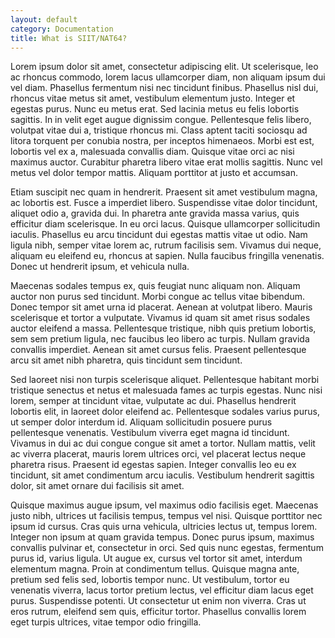 ```yaml
---
layout: default
category: Documentation
title: What is SIIT/NAT64?
---
```


Lorem ipsum dolor sit amet, consectetur adipiscing elit. Ut scelerisque, leo ac rhoncus commodo, lorem lacus ullamcorper diam, non aliquam ipsum dui vel diam. Phasellus fermentum nisi nec tincidunt finibus. Phasellus nisl dui, rhoncus vitae metus sit amet, vestibulum elementum justo. Integer et egestas purus. Nunc eu metus erat. Sed lacinia metus eu felis lobortis sagittis. In in velit eget augue dignissim congue. Pellentesque felis libero, volutpat vitae dui a, tristique rhoncus mi. Class aptent taciti sociosqu ad litora torquent per conubia nostra, per inceptos himenaeos. Morbi est est, lobortis vel ex a, malesuada convallis diam. Quisque vitae orci ac nisi maximus auctor. Curabitur pharetra libero vitae erat mollis sagittis. Nunc vel metus vel dolor tempor mattis. Aliquam porttitor at justo et accumsan.

Etiam suscipit nec quam in hendrerit. Praesent sit amet vestibulum magna, ac lobortis est. Fusce a imperdiet libero. Suspendisse vitae dolor tincidunt, aliquet odio a, gravida dui. In pharetra ante gravida massa varius, quis efficitur diam scelerisque. In eu orci lacus. Quisque ullamcorper sollicitudin iaculis. Phasellus eu arcu tincidunt dui egestas mattis vitae ut odio. Nam ligula nibh, semper vitae lorem ac, rutrum facilisis sem. Vivamus dui neque, aliquam eu eleifend eu, rhoncus at sapien. Nulla faucibus fringilla venenatis. Donec ut hendrerit ipsum, et vehicula nulla.

Maecenas sodales tempus ex, quis feugiat nunc aliquam non. Aliquam auctor non purus sed tincidunt. Morbi congue ac tellus vitae bibendum. Donec tempor sit amet urna id placerat. Aenean at volutpat libero. Mauris scelerisque et tortor a vulputate. Vivamus id quam sit amet risus sodales auctor eleifend a massa. Pellentesque tristique, nibh quis pretium lobortis, sem sem pretium ligula, nec faucibus leo libero ac turpis. Nullam gravida convallis imperdiet. Aenean sit amet cursus felis. Praesent pellentesque arcu sit amet nibh pharetra, quis tincidunt sem tincidunt.

Sed laoreet nisi non turpis scelerisque aliquet. Pellentesque habitant morbi tristique senectus et netus et malesuada fames ac turpis egestas. Nunc nisi lorem, semper at tincidunt vitae, vulputate ac dui. Phasellus hendrerit lobortis elit, in laoreet dolor eleifend ac. Pellentesque sodales varius purus, ut semper dolor interdum id. Aliquam sollicitudin posuere purus pellentesque venenatis. Vestibulum viverra eget magna id tincidunt. Vivamus in dui ac dui congue congue sit amet a tortor. Nullam mattis, velit ac viverra placerat, mauris lorem ultrices orci, vel placerat lectus neque pharetra risus. Praesent id egestas sapien. Integer convallis leo eu ex tincidunt, sit amet condimentum arcu iaculis. Vestibulum hendrerit sagittis dolor, sit amet ornare dui facilisis sit amet.

Quisque maximus augue ipsum, vel maximus odio facilisis eget. Maecenas justo nibh, ultrices ut facilisis tempus, tempus vel nisi. Quisque porttitor nec ipsum id cursus. Cras quis urna vehicula, ultricies lectus ut, tempus lorem. Integer non ipsum at quam gravida tempus. Donec purus ipsum, maximus convallis pulvinar et, consectetur in orci. Sed quis nunc egestas, fermentum purus id, varius ligula. Ut augue ex, cursus vel tortor sit amet, interdum elementum magna. Proin at condimentum tellus. Quisque magna ante, pretium sed felis sed, lobortis tempor nunc. Ut vestibulum, tortor eu venenatis viverra, lacus tortor pretium lectus, vel efficitur diam lacus eget purus. Suspendisse potenti. Ut consectetur ut enim non viverra. Cras ut eros rutrum, eleifend sem quis, efficitur tortor. Phasellus convallis lorem eget turpis ultrices, vitae tempor odio fringilla.

